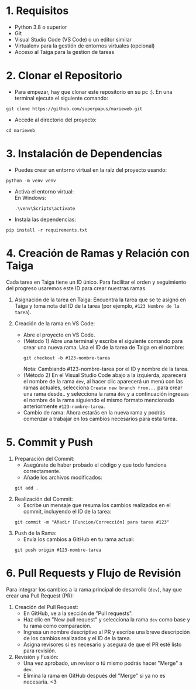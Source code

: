 # 1. Requisitos
- Python 3.8 o superior
- Git
- Visual Studio Code (VS Code) o un editor similar
- Virtualenv para la gestión de entornos virtuales (opcional)
- Acceso al Taiga para la gestion de tareas
# 2. Clonar el Repositorio
- Para empezar, hay que clonar este repositorio en su pc :). En una terminal ejecuta el siguiente comando:
```
git clone https://github.com/superpapus/marieweb.git
```
- Accede al directorio del proyecto:
```
cd marieweb
```
# 3. Instalación de Dependencias
- Puedes crear un entorno virtual en la raíz del proyecto usando:
```
python -m venv venv
```
- Activa el entorno virtual:  
    En Windows:
    ```
    .\venv\Scripts\activate
    ```
- Instala las dependencias:
```
pip install -r requirements.txt
```
# 4. Creación de Ramas y Relación con Taiga
Cada tarea en Taiga tiene un ID único. Para facilitar el orden y seguimiento del progreso usaremos este ID para crear nuestras ramas.
1. Asignación de la tarea en Taiga: Encuentra la tarea que se te asignó en Taiga y toma nota del ID de la tarea (por ejemplo, `#123 Nombre de la tarea`).

2. Creación de la rama en VS Code:
    - Abre el proyecto en VS Code.
    - (Método 1) Abre una terminal y escribe el siguiente comando para crear una nueva rama. Usa el ID de la tarea de Taiga en el nombre:
      ```
      git checkout -b #123-nombre-tarea
      ```
      Nota: Cambiando #123-nombre-tarea por el ID y nombre de la tarea.
    - (Método 2) En el Visual Studio Code abajo a la izquierda, aparecerá el nombre de la rama `dev`, al hacer clic aparecerá un menú con las ramas actuales, selecciona `Create new branch from...` para crear una rama desde.. y selecciona la rama `dev` y a continuación ingresas el nombre de la rama siguiendo el mismo formato mencionado anteriormente `#123-nombre-tarea`.
    - Cambio de rama: Ahora estarás en la nueva rama y podrás comenzar a trabajar en los cambios necesarios para esta tarea.

# 5. Commit y Push
1. Preparación del Commit:
    - Asegúrate de haber probado el código y que todo funciona correctamente.
    - Añade los archivos modificados:
    ```
    git add .
    ```
2. Realización del Commit:
    - Escribe un mensaje que resuma los cambios realizados en el commit, incluyendo el ID de la tarea:
    ```
    git commit -m "Añadir [Funcion/Corrección] para tarea #123"
    ```
3. Push de la Rama:
    - Envía los cambios a GitHub en tu rama actual:
    ```
    git push origin #123-nombre-tarea
    ```
# 6. Pull Requests y Flujo de Revisión
Para integrar los cambios a la rama principal de desarrollo (`dev`), hay que crear una Pull Request (PR):

1. Creación del Pull Request:
    - En GitHub, ve a la sección de "Pull requests".
    - Haz clic en "New pull request" y selecciona la rama `dev` como base y tu rama como comparación.
    - Ingresa un nombre descriptivo al PR y escribe una breve descripción de los cambios realizados y el ID de la tarea.
    - Asigna revisores si es necesario y asegura de que el PR esté listo para revisión.
2. Revisión y Fusión:
    - Una vez aprobado, un revisor o tú mismo podrás hacer "Merge" a `dev`.
    - Elimina la rama en GitHub después del "Merge" si ya no es necesaria. <3